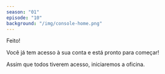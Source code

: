 ```yaml
---
season: "01"
episode: "10"
background: "/img/console-home.png"
---
```

<div class="banner">
<p>Feito!</p>

<p>Você já tem acesso à sua conta e está pronto para começar!</p>

<p>Assim que todos tiverem acesso, iniciaremos a oficina.</p>
</div>